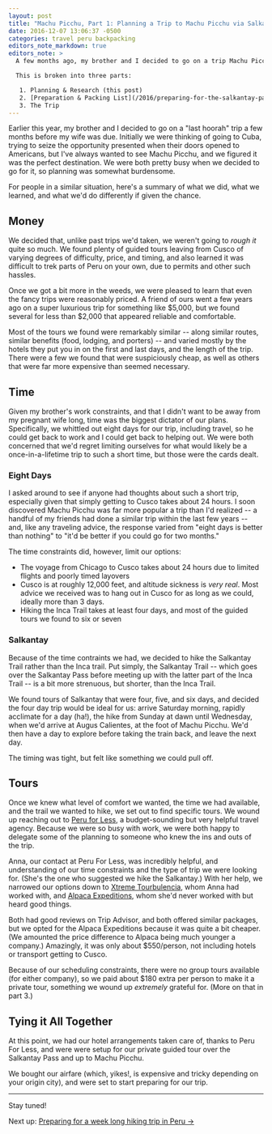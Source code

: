 ```yaml
---
layout: post
title: "Machu Picchu, Part 1: Planning a Trip to Machu Picchu via Salkantay"
date: 2016-12-07 13:06:37 -0500
categories: travel peru backpacking
editors_note_markdown: true
editors_note: >
  A few months ago, my brother and I decided to go on a trip Machu Picchu. For those interested in a similar trip, I'm documenting what we learned here.

  This is broken into three parts:

   1. Planning & Research (this post)
   2. [Preparation & Packing List](/2016/preparing-for-the-salkantay-pass-to-machu-picchu)
   3. The Trip
---
```


Earlier this year, my brother and I decided to go on a "last hoorah" trip a few months before my wife was due. Initially we were thinking of going to Cuba, trying to seize the opportunity presented when their doors opened to Americans, but I've always wanted to see Machu Picchu, and we figured it was the perfect destination. We were both pretty busy when we decided to go for it, so planning was somewhat burdensome. 

For people in a similar situation, here's a summary of what we did, what we learned, and what we'd do differently if given the chance.

## Money

We decided that, unlike past trips we'd taken, we weren't going to _rough it_ quite so much. We found plenty of guided tours leaving from Cusco of varying degrees of difficulty, price, and timing, and also learned it was difficult to trek parts of Peru on your own, due to permits and other such hassles.

Once we got a bit more in the weeds, we were pleased to learn that even the fancy trips were reasonably priced. A friend of ours went a few years ago on a super luxurious trip for something like $5,000, but we found several for less than $2,000 that appeared reliable and comfortable.

Most of the tours we found were remarkably similar -- along similar routes, similar benefits (food, lodging, and porters) -- and varied mostly by the hotels they put you in on the first and last days, and the length of the trip. There were a few we found that were suspiciously cheap, as well as others that were far more expensive than seemed necessary.

## Time

Given my brother's work constraints, and that I didn't want to be away from my pregnant wife long, time was the biggest dictator of our plans. Specifically, we whittled out eight days for our trip, including travel, so he could get back to work and I could get back to helping out. We were both concerned that we'd regret limiting ourselves for what would likely be a once-in-a-lifetime trip to such a short time, but those were the cards dealt.

### Eight Days

I asked around to see if anyone had thoughts about such a short trip, especially given that simply getting to Cusco takes about 24 hours. I soon discovered Machu Picchu was far more popular a trip than I'd realized -- a handful of my friends had done a similar trip within the last few years -- and, like any traveling advice, the response varied from "eight days is better than nothing" to "it'd be better if you could go for two months."

The time constraints did, however, limit our options:

* The voyage from Chicago to Cusco takes about 24 hours due to limited flights and poorly timed layovers
* Cusco is at roughly 12,000 feet, and altitude sickness is _very real_. Most advice we received was to hang out in Cusco for as long as we could, ideally more than 3 days.
* Hiking the Inca Trail takes at least four days, and most of the guided tours we found to six or seven

### Salkantay

Because of the time contraints we had, we decided to hike the Salkantay Trail rather than the Inca trail. Put simply, the Salkantay Trail -- which goes over the Salkantay Pass before meeting up with the latter part of the Inca Trail -- is a bit more strenuous, but shorter, than the Inca Trail.

We found tours of Salkantay that were four, five, and six days, and decided the four day trip would be ideal for us: arrive Saturday morning, rapidly acclimate for a day (ha!), the hike from Sunday at dawn until Wednesday, when we'd arrive at Augus Calientes, at the foot of Machu Picchu. We'd then have a day to explore before taking the train back, and leave the next day.

The timing was tight, but felt like something we could pull off.

## Tours

Once we knew what level of comfort we wanted, the time we had available, and the trail we wanted to hike, we set out to find specific tours. We wound up reaching out to [Peru for Less](http://peruforless.com), a budget-sounding but very helpful travel agency. Because we were so busy with work, we were both happy to delegate some of the planning to someone who knew the ins and outs of the trip.

Anna, our contact at Peru For Less, was incredibly helpful, and understanding of our time constraints and the type of trip we were looking for. (She's the one who suggested we hike the Salkantay.) With her help, we narrowed our options down to [Xtreme Tourbulencia](http://www.x-tremetourbulencia.com/salcantay-trek/salkantay-hike-machupicchu.html), whom Anna had worked with, and [Alpaca Expeditions](https://www.alpacaexpeditions.com/salkantay-trek-to-machu-picchu-4d3n/), whom she'd never worked with but heard good things. 

Both had good reviews on Trip Advisor, and both offered similar packages, but we opted for the Alpaca Expeditions because it was quite a bit cheaper. (We amounted the price difference to Alpaca being much younger a company.) Amazingly, it was only about $550/person, not including hotels or transport getting to Cusco.

Because of our scheduling constraints, there were no group tours available (for either company), so we paid about $180 extra per person to make it a private tour, something we wound up _extremely_ grateful for. (More on that in part 3.)

## Tying it All Together

At this point, we had our hotel arrangements taken care of, thanks to Peru For Less, and were were setup for our private guided tour over the Salkantay Pass and up to Machu Picchu.

We bought our airfare (which, yikes!, is expensive and tricky depending on your origin city), and were set to start preparing for our trip.

* * *

Stay tuned!

Next up: [Preparing for a week long hiking trip in Peru &rarr;](/2016/preparing-for-the-salkantay-pass-to-machu-picchu)
